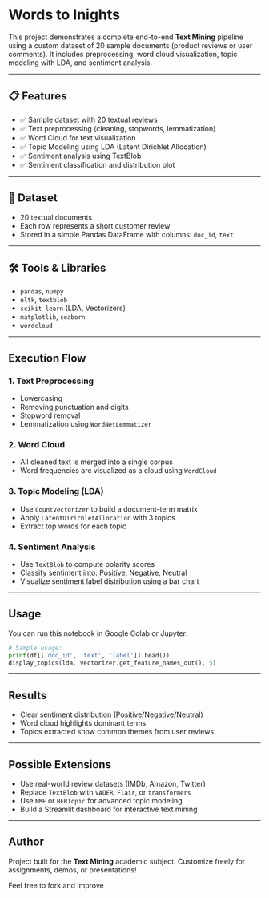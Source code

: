 # Words to Inights

This project demonstrates a complete end-to-end **Text Mining** pipeline using a custom dataset of 20 sample documents (product reviews or user comments). It includes preprocessing, word cloud visualization, topic modeling with LDA, and sentiment analysis.

---

## 📋 Features

- ✅ Sample dataset with 20 textual reviews
- ✅ Text preprocessing (cleaning, stopwords, lemmatization)
- ✅ Word Cloud for text visualization
- ✅ Topic Modeling using LDA (Latent Dirichlet Allocation)
- ✅ Sentiment analysis using TextBlob
- ✅ Sentiment classification and distribution plot

---

## 📁 Dataset

- 20 textual documents
- Each row represents a short customer review
- Stored in a simple Pandas DataFrame with columns: `doc_id`, `text`

---

## 🛠 Tools & Libraries

- `pandas`, `numpy`
- `nltk`, `textblob`
- `scikit-learn` (LDA, Vectorizers)
- `matplotlib`, `seaborn`
- `wordcloud`

---

## Execution Flow

### 1. **Text Preprocessing**
- Lowercasing
- Removing punctuation and digits
- Stopword removal
- Lemmatization using `WordNetLemmatizer`

### 2. **Word Cloud**
- All cleaned text is merged into a single corpus
- Word frequencies are visualized as a cloud using `WordCloud`

### 3. **Topic Modeling (LDA)**
- Use `CountVectorizer` to build a document-term matrix
- Apply `LatentDirichletAllocation` with 3 topics
- Extract top words for each topic

### 4. **Sentiment Analysis**
- Use `TextBlob` to compute polarity scores
- Classify sentiment into: Positive, Negative, Neutral
- Visualize sentiment label distribution using a bar chart

---

## Usage

You can run this notebook in Google Colab or Jupyter:

```python
# Sample usage:
print(df[['doc_id', 'text', 'label']].head())
display_topics(lda, vectorizer.get_feature_names_out(), 5)
```

---

## Results

- Clear sentiment distribution (Positive/Negative/Neutral)
- Word cloud highlights dominant terms
- Topics extracted show common themes from user reviews

---

## Possible Extensions

- Use real-world review datasets (IMDb, Amazon, Twitter)
- Replace `TextBlob` with `VADER`, `Flair`, or `transformers`
- Use `NMF` or `BERTopic` for advanced topic modeling
- Build a Streamlit dashboard for interactive text mining

---

## Author
Project built for the **Text Mining** academic subject. Customize freely for assignments, demos, or presentations!

Feel free to fork and improve 
